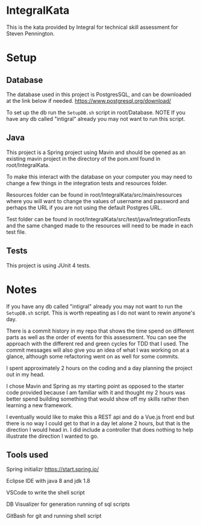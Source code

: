 # IntegralKata

This is the kata provided by Integral for technical skill assessment for Steven Pennington. 

# Setup

## Database

The database used in this project is PostgresSQL, and can be downloaded at the link below if needed.
https://www.postgresql.org/download/

To set up the db run the `SetupDB.sh` script in root/Database. NOTE If you have any db called "intigral" already you may not want to run this script. 

## Java

This project is a Spring project using Mavin and should be opened as an existing mavin project in the directory of the pom.xml found in root/IntegralKata.

To make this interact with the database on your computer you may need to change a few things in the integration tests and resources folder. 

Resources folder can be found in root/IntegralKata/src/main/resources where you will want to change the values of username and password and perhaps the URL if you are not using the default Postgres URL.

Test folder can be found in root/IntegralKata/src/test/java/IntegrationTests and the same changed made to the resources will need to be made in each test file.

## Tests

This project is using JUnit 4 tests. 

# Notes

If you have any db called "intigral" already you may not want to run the `SetupDB.sh` script. This is worth repeating as I do not want to rewin anyone's day.

There is a commit history in my repo that shows the time spend on different parts as well as the order of events for this assessment. You can see the approach with the different red and green cycles for TDD that I used.  The commit messages will also give you an idea of what I was working on at a glance, although some refactoring went on as well for some commits.  

I spent approximately 2 hours on the coding and a day planning the project out in my head.  

I chose Mavin and Spring as my starting point as opposed to the starter code provided because I am familiar with it and thought my 2 hours was better spend building something that would show off my skills rather then learning a new framework.

I eventually would like to make this a REST api and do a Vue.js front end but there is no way I could get to that in a day let alone 2 hours, but that is the direction I would head in.  I did include a controller that does nothing to help illustrate the direction I wanted to go. 

## Tools used

Spring initializr https://start.spring.io/

Eclipse IDE with java 8 and jdk 1.8

VSCode to write the shell script

DB Visualizer for generation running of sql scripts

GitBash for git and running shell script